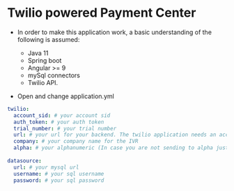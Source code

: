 # Twilio powered Payment Center

- In order to make this application work, a basic understanding of the following is assumed:
  - Java 11
  - Spring boot
  - Angular >= 9
  - mySql connectors
  - Twilio API.

- Open and change application.yml
```yml
twilio:
  account_sid: # your account sid
  auth_token: # your auth token
  trial_number: # your trial number
  url: # your url for your backend. The twilio application needs an accessible url that can be either on a host server or with the usage of the ngrok service.
  company: # your company name for the IVR
  alpha: # your alphanumeric (In case you are not sending to alpha just use a Twilio long code)
  
datasource:
  url: # your mysql url
  username: # your sql username
  password: # your sql password
  
